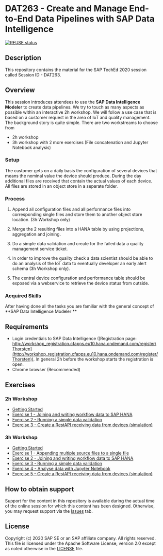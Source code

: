 # DAT263 - Create and Manage End-to-End Data Pipelines with SAP Data Intelligence

[![REUSE status](https://api.reuse.software/badge/github.com/SAP-samples/teched2020-DAT263)](https://api.reuse.software/info/github.com/SAP-samples/teched2020-DAT263)

## Description

This repository contains the material for the SAP TechEd 2020 session called Session ID - DAT263.

## Overview

This session introduces attendees to use the **SAP Data Intelligence Modeler** to create data pipelines. We try to touch as many aspects as possible within an interactive 2h workshop. We will follow a use case that is based on a customer request in the area of IoT and quality management. The background story is quite simple. There are two workstreams to choose from 

* 2h workshop
* 3h workshop with 2 more exercises (File concatenation and Jupyter Notebook analysis)

### Setup
 The customer gets on a daily basis the configuration of several devices that means the nominal value the device should produce. During the day additional files are received that contain the actual values of each device. All files are stored in an object store in a separate folder.

### Process
1. Append all configuration files and all performance files into corresponding single files and store them to another object store location. (3h Workshop only)

2. Merge the 2 resulting files into a HANA table by using projections, aggregation and joining.

3. Do a simple data validation and create for the failed data a quality management service ticket. 

4. In order to improve the quality check a data scientist should be able to do an analysis of the IoT data to eventually developer an early alert schema (3h Workshop only).

5. The central device configuration and performance table should be exposed via a webservice to retrieve the device status from outside.

### Acquired Skills
After having done all the tasks you are familiar with the general concept of **SAP Data Intelligence Modeler **


## Requirements

  * Login credentials to SAP Data Intelligence ([Registration page: http://workshop_registration.cfapps.eu10.hana.ondemand.com/register/Thorsten](http://workshop_registration.cfapps.eu10.hana.ondemand.com/register/Thorsten)). In general 2h before the workshop starts the registration is open. 
  * Chrome browser (Recommended)


## Exercises

### 2h Workshop

- [Getting Started](exercises/gettingstarted/)
- [Exercise 1 - Joining and writing workflow data to SAP HANA](exercises/2h/ex2/)
- [Exercise 2 - Running a simple data validation](exercises/2h/ex3/)
- [Exercise 3 - Create a RestAPI receiving data from devices (simulation)](exercises/2h/ex5/)

### 3h Workshop

- [Getting Started](exercises/gettingstarted/)
- [Exercise 1 - Appending multiple source files to a single file](exercises/ex1/)
- [Exercise 2 - Joining and writing workflow data to SAP HANA](exercises/3h/ex2/)
- [Exercise 3 - Running a simple data validation](exercises/3h/ex3/)
- [Exercise 4 - Analyse data with Jupyter Notebook](exercises/3h/ex4/)
- [Exercise 5 - Create a RestAPI receiving data from devices (simulation)](exercises/3h/ex5/)




## How to obtain support

Support for the content in this repository is available during the actual time of the online session for which this content has been designed. Otherwise, you may request support via the [Issues](../../issues) tab.

## License
Copyright (c) 2020 SAP SE or an SAP affiliate company. All rights reserved. This file is licensed under the Apache Software License, version 2.0 except as noted otherwise in the [LICENSE](LICENSES/Apache-2.0.txt) file.
